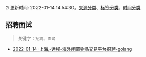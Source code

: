 :alarm_clock: 更新时间: 2022-01-14 14:54:30。[来源分类](../README.md)、[标签分类](../TAGS.md)、[时间分类](../TIMELINE.md)

## 招聘面试


> 关键字：`招聘`、`面试`



- [2022-01-14-上海,-远程-海外闲置物品交易平台招聘-golang](https://www.v2ex.com/t/828297) 
